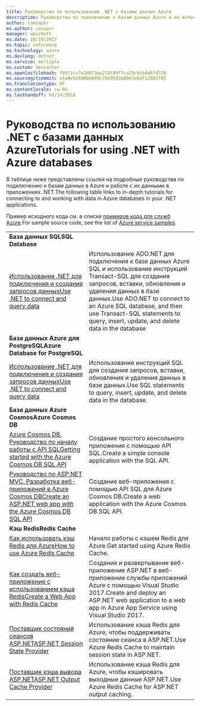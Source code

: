 ```yaml
---
title: Руководства по использованию .NET с базами данных Azure
description: Руководства по подключению к базам данных Azure и их использованию в приложениях .NET.
author: camsoper
ms.author: casoper
manager: wpickett
ms.date: 10/19/2017
ms.topic: reference
ms.technology: azure
ms.devlang: dotnet
ms.service: multiple
ms.custom: devcenter
ms.openlocfilehash: f03f1cc7e2d973aa270f99f7ca29c9cb4d6fd720
ms.sourcegitcommit: e1a0e91988bb849c75e9583a80e3e6d712083785
ms.translationtype: HT
ms.contentlocale: ru-RU
ms.lasthandoff: 04/14/2018
---
```

# <a name="tutorials-for-using-net-with-azure-databases"></a><span data-ttu-id="58e2a-103">Руководства по использованию .NET с базами данных Azure</span><span class="sxs-lookup"><span data-stu-id="58e2a-103">Tutorials for using .NET with Azure databases</span></span>

<span data-ttu-id="58e2a-104">В таблице ниже представлены ссылки на подробные руководства по подключению к базам данных в Azure и работе с их данными в приложениях .NET.</span><span class="sxs-lookup"><span data-stu-id="58e2a-104">The following table links to in-depth tutorials for connecting to and working with data in Azure databases in your .NET applications.</span></span>

<span data-ttu-id="58e2a-105">Пример исходного кода см. в списке [примеров кода для служб Azure](https://azure.microsoft.com/resources/samples/?platform=dotnet).</span><span class="sxs-lookup"><span data-stu-id="58e2a-105">For sample source code, see the list of [Azure service samples](https://azure.microsoft.com/resources/samples/?platform=dotnet).</span></span>

| | |
|---|---|
| <span data-ttu-id="58e2a-106">**База данных SQL**</span><span class="sxs-lookup"><span data-stu-id="58e2a-106">**SQL Database**</span></span> ||
| <span data-ttu-id="58e2a-107">[Использование .NET для подключения и создания запросов данных][1]</span><span class="sxs-lookup"><span data-stu-id="58e2a-107">[Use .NET to connect and query data][1]</span></span> | <span data-ttu-id="58e2a-108">Использование ADO.NET для подключения к базе данных Azure SQL и использование инструкций Transact-SQL для создания запросов, вставки, обновления и удаления данных в базе данных.</span><span class="sxs-lookup"><span data-stu-id="58e2a-108">Use ADO.NET to connect to an Azure SQL database, and then use Transact-SQL statements to query, insert, update, and delete data in the database</span></span> | 
| <span data-ttu-id="58e2a-109">**База данных Azure для PostgreSQL**</span><span class="sxs-lookup"><span data-stu-id="58e2a-109">**Azure Database for PostgreSQL**</span></span> ||
| <span data-ttu-id="58e2a-110">[Использование .NET для подключения и создания запросов данных][2]</span><span class="sxs-lookup"><span data-stu-id="58e2a-110">[Use .NET to connect and query data][2]</span></span> | <span data-ttu-id="58e2a-111">Использование инструкций SQL для создания запросов, вставки, обновления и удаления данных в базе данных.</span><span class="sxs-lookup"><span data-stu-id="58e2a-111">Use SQL statements to query, insert, update, and delete data in the database.</span></span> | 
| <span data-ttu-id="58e2a-112">**База данных Azure Cosmos**</span><span class="sxs-lookup"><span data-stu-id="58e2a-112">**Azure Cosmos DB**</span></span> ||
| <span data-ttu-id="58e2a-113">[Azure Cosmos DB. Руководство по началу работы с API SQL][4]</span><span class="sxs-lookup"><span data-stu-id="58e2a-113">[Getting started with the Azure Cosmos DB SQL API][4]</span></span> | <span data-ttu-id="58e2a-114">Создание простого консольного приложения с помощью API SQL.</span><span class="sxs-lookup"><span data-stu-id="58e2a-114">Create a simple console application with the SQL API.</span></span> | 
| <span data-ttu-id="58e2a-115">[Руководство по ASP.NET MVC. Разработка веб-приложений в Azure Cosmos DB][3]</span><span class="sxs-lookup"><span data-stu-id="58e2a-115">[Create an ASP.NET web app with the Azure Cosmos DB SQL API][3]</span></span> | <span data-ttu-id="58e2a-116">Создание веб-приложения с помощью API SQL для Azure Cosmos DB.</span><span class="sxs-lookup"><span data-stu-id="58e2a-116">Create a web application with the Azure Cosmos DB SQL API.</span></span> | 
| <span data-ttu-id="58e2a-117">**Кэш Redis**</span><span class="sxs-lookup"><span data-stu-id="58e2a-117">**Redis Cache**</span></span> | |
| <span data-ttu-id="58e2a-118">[Как использовать кэш Redis для Azure][6]</span><span class="sxs-lookup"><span data-stu-id="58e2a-118">[How to use Azure Redis Cache][6]</span></span> | <span data-ttu-id="58e2a-119">Начало работы с кэшем Redis для Azure.</span><span class="sxs-lookup"><span data-stu-id="58e2a-119">Get started using Azure Redis Cache.</span></span> |
| <span data-ttu-id="58e2a-120">[Как создать веб-приложение с использованием кэша Redis][5]</span><span class="sxs-lookup"><span data-stu-id="58e2a-120">[Create a Web App with Redis Cache][5]</span></span> | <span data-ttu-id="58e2a-121">Создание и развертывание веб-приложение ASP.NET в веб-приложение службы приложений Azure с помощью Visual Studio 2017.</span><span class="sxs-lookup"><span data-stu-id="58e2a-121">Create and deploy an ASP.NET web application to a web app in Azure App Service using Visual Studio 2017.</span></span>  | 
| <span data-ttu-id="58e2a-122">[Поставщик состояний сеансов ASP.NET][7]</span><span class="sxs-lookup"><span data-stu-id="58e2a-122">[ASP.NET Session State Provider][7]</span></span> | <span data-ttu-id="58e2a-123">Использование кэша Redis для Azure, чтобы поддерживать состояние сеанса в ASP.NET.</span><span class="sxs-lookup"><span data-stu-id="58e2a-123">Use Azure Redis Cache to maintain session state in ASP.NET.</span></span>  | 
| <span data-ttu-id="58e2a-124">[Поставщик кэша вывода ASP.NET][8]</span><span class="sxs-lookup"><span data-stu-id="58e2a-124">[ASP.NET Output Cache Provider][8]</span></span> | <span data-ttu-id="58e2a-125">Использование кэша Redis для Azure, чтобы кэшировать выходные данные ASP.NET.</span><span class="sxs-lookup"><span data-stu-id="58e2a-125">Use Azure Redis Cache for ASP.NET output caching.</span></span>  | 
 

[1]: /azure/sql-database/sql-database-connect-query-dotnet
[2]: /azure/postgresql/connect-csharp
[3]: /azure/cosmos-db/sql-api-dotnet-application
[4]: /azure/cosmos-db/sql-api-get-started
[5]: /azure/redis-cache/cache-web-app-howto
[6]: /azure/redis-cache/cache-dotnet-how-to-use-azure-redis-cache
[7]: /azure/redis-cache/cache-aspnet-session-state-provider
[8]: /azure/redis-cache/cache-aspnet-output-cache-provider
